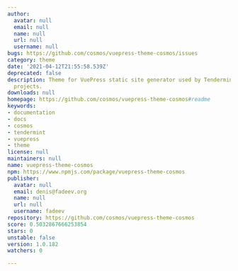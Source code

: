 ```yaml
---
author:
  avatar: null
  email: null
  name: null
  url: null
  username: null
bugs: https://github.com/cosmos/vuepress-theme-cosmos/issues
category: theme
date: '2021-04-12T21:55:58.539Z'
deprecated: false
description: Theme for VuePress static site generator used by Tendermint and Cosmos
  projects.
downloads: null
homepage: https://github.com/cosmos/vuepress-theme-cosmos#readme
keywords:
- documentation
- docs
- cosmos
- tendermint
- vuepress
- theme
license: null
maintainers: null
name: vuepress-theme-cosmos
npm: https://www.npmjs.com/package/vuepress-theme-cosmos
publisher:
  avatar: null
  email: denis@fadeev.org
  name: null
  url: null
  username: fadeev
repository: https://github.com/cosmos/vuepress-theme-cosmos
score: 0.5032867666253854
stars: 0
unstable: false
version: 1.0.182
watchers: 0

---
```


